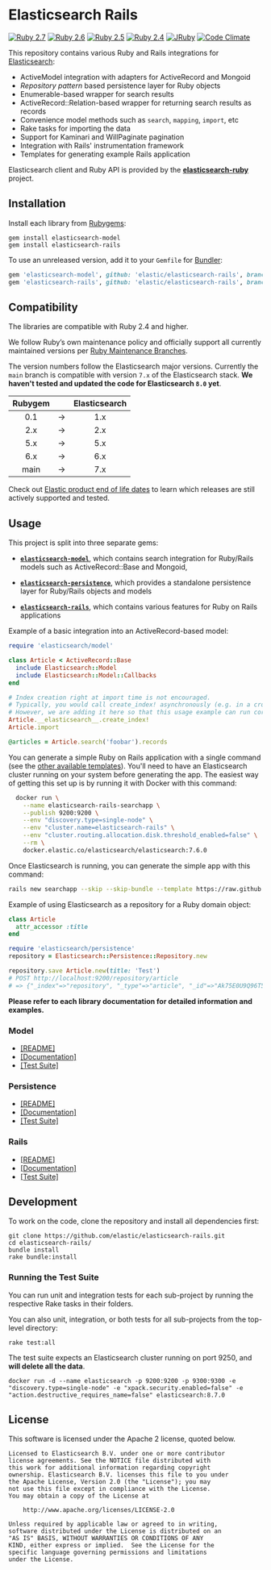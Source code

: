 # Elasticsearch Rails

[![Ruby 2.7](https://github.com/elastic/elasticsearch-rails/workflows/Ruby%202.7/badge.svg)](https://github.com/elastic/elasticsearch-rails/actions)
[![Ruby 2.6](https://github.com/elastic/elasticsearch-rails/workflows/Ruby%202.6/badge.svg)](https://github.com/elastic/elasticsearch-rails/actions)
[![Ruby 2.5](https://github.com/elastic/elasticsearch-rails/workflows/Ruby%202.5/badge.svg)](https://github.com/elastic/elasticsearch-rails/actions)
[![Ruby 2.4](https://github.com/elastic/elasticsearch-rails/workflows/Ruby%202.4/badge.svg)](https://github.com/elastic/elasticsearch-rails/actions)
[![JRuby](https://github.com/elastic/elasticsearch-rails/workflows/JRuby/badge.svg)](https://github.com/elastic/elasticsearch-rails/actions)
[![Code Climate](https://codeclimate.com/github/elastic/elasticsearch-rails/badges/gpa.svg)](https://codeclimate.com/github/elastic/elasticsearch-rails)

This repository contains various Ruby and Rails integrations for [Elasticsearch](http://elasticsearch.org):

* ActiveModel integration with adapters for ActiveRecord and Mongoid
* _Repository pattern_ based persistence layer for Ruby objects
* Enumerable-based wrapper for search results
* ActiveRecord::Relation-based wrapper for returning search results as records
* Convenience model methods such as `search`, `mapping`, `import`, etc
* Rake tasks for importing the data
* Support for Kaminari and WillPaginate pagination
* Integration with Rails' instrumentation framework
* Templates for generating example Rails application

Elasticsearch client and Ruby API is provided by the
**[elasticsearch-ruby](https://github.com/elastic/elasticsearch-ruby)** project.

## Installation

Install each library from [Rubygems](https://rubygems.org/gems/elasticsearch):

    gem install elasticsearch-model
    gem install elasticsearch-rails

To use an unreleased version, add it to your `Gemfile` for [Bundler](http://bundler.io):

```ruby
gem 'elasticsearch-model', github: 'elastic/elasticsearch-rails', branch: '5.x'
gem 'elasticsearch-rails', github: 'elastic/elasticsearch-rails', branch: '5.x'
```

## Compatibility

The libraries are compatible with Ruby 2.4 and higher.

We follow Ruby’s own maintenance policy and officially support all currently maintained versions per [Ruby Maintenance Branches](https://www.ruby-lang.org/en/downloads/branches/).

The version numbers follow the Elasticsearch major versions. Currently the `main` branch is compatible with version `7.x` of the Elasticsearch stack. **We haven't tested and updated the code for Elasticsearch `8.0` yet**.

| Rubygem       |   | Elasticsearch |
|:-------------:|:-:| :-----------: |
| 0.1           | → | 1.x           |
| 2.x           | → | 2.x           |
| 5.x           | → | 5.x           |
| 6.x           | → | 6.x           |
| main          | → | 7.x           |

Check out [Elastic product end of life dates](https://www.elastic.co/support/eol) to learn which releases are still actively supported and tested.

## Usage

This project is split into three separate gems:

* [**`elasticsearch-model`**](https://github.com/elastic/elasticsearch-rails/tree/main/elasticsearch-model),
  which contains search integration for Ruby/Rails models such as ActiveRecord::Base and Mongoid,

* [**`elasticsearch-persistence`**](https://github.com/elastic/elasticsearch-rails/tree/main/elasticsearch-persistence),
  which provides a standalone persistence layer for Ruby/Rails objects and models

* [**`elasticsearch-rails`**](https://github.com/elastic/elasticsearch-rails/tree/main/elasticsearch-rails),
  which contains various features for Ruby on Rails applications

Example of a basic integration into an ActiveRecord-based model:

```ruby
require 'elasticsearch/model'

class Article < ActiveRecord::Base
  include Elasticsearch::Model
  include Elasticsearch::Model::Callbacks
end

# Index creation right at import time is not encouraged.
# Typically, you would call create_index! asynchronously (e.g. in a cron job)
# However, we are adding it here so that this usage example can run correctly.
Article.__elasticsearch__.create_index!
Article.import

@articles = Article.search('foobar').records
```

You can generate a simple Ruby on Rails application with a single command
(see the [other available templates](https://github.com/elastic/elasticsearch-rails/tree/main/elasticsearch-rails#rails-application-templates)). You'll need to have an Elasticsearch cluster running on your system before generating the app. The easiest way of getting this set up is by running it with Docker with this command:

```bash
  docker run \
    --name elasticsearch-rails-searchapp \
    --publish 9200:9200 \
    --env "discovery.type=single-node" \
    --env "cluster.name=elasticsearch-rails" \
    --env "cluster.routing.allocation.disk.threshold_enabled=false" \
    --rm \
    docker.elastic.co/elasticsearch/elasticsearch:7.6.0
```

Once Elasticsearch is running, you can generate the simple app with this command:

```bash
rails new searchapp --skip --skip-bundle --template https://raw.github.com/elasticsearch/elasticsearch-rails/main/elasticsearch-rails/lib/rails/templates/01-basic.rb
```

Example of using Elasticsearch as a repository for a Ruby domain object:

```ruby
class Article
  attr_accessor :title
end

require 'elasticsearch/persistence'
repository = Elasticsearch::Persistence::Repository.new

repository.save Article.new(title: 'Test')
# POST http://localhost:9200/repository/article
# => {"_index"=>"repository", "_type"=>"article", "_id"=>"Ak75E0U9Q96T5Y999_39NA", ...}
```

**Please refer to each library documentation for detailed information and examples.**

### Model

* [[README]](https://github.com/elastic/elasticsearch-rails/blob/main/elasticsearch-model/README.md)
* [[Documentation]](http://rubydoc.info/gems/elasticsearch-model/)
* [[Test Suite]](https://github.com/elastic/elasticsearch-rails/tree/main/elasticsearch-model/spec/elasticsearch/model)

### Persistence

* [[README]](https://github.com/elastic/elasticsearch-rails/blob/main/elasticsearch-persistence/README.md)
* [[Documentation]](http://rubydoc.info/gems/elasticsearch-persistence/)
* [[Test Suite]](https://github.com/elastic/elasticsearch-rails/tree/main/elasticsearch-persistence/spec)

### Rails

* [[README]](https://github.com/elastic/elasticsearch-rails/blob/main/elasticsearch-rails/README.md)
* [[Documentation]](http://rubydoc.info/gems/elasticsearch-rails)
* [[Test Suite]](https://github.com/elastic/elasticsearch-rails/tree/main/elasticsearch-rails/spec)

## Development

To work on the code, clone the repository and install all dependencies first:

```
git clone https://github.com/elastic/elasticsearch-rails.git
cd elasticsearch-rails/
bundle install
rake bundle:install
```

### Running the Test Suite

You can run unit and integration tests for each sub-project by running the respective Rake tasks in their folders.

You can also unit, integration, or both tests for all sub-projects from the top-level directory:

    rake test:all

The test suite expects an Elasticsearch cluster running on port 9250, and **will delete all the data**.

```
docker run -d --name elasticsearch -p 9200:9200 -p 9300:9300 -e "discovery.type=single-node" -e "xpack.security.enabled=false" -e "action.destructive_requires_name=false" elasticsearch:8.7.0
```

## License

This software is licensed under the Apache 2 license, quoted below.

    Licensed to Elasticsearch B.V. under one or more contributor
    license agreements. See the NOTICE file distributed with
    this work for additional information regarding copyright
    ownership. Elasticsearch B.V. licenses this file to you under
    the Apache License, Version 2.0 (the "License"); you may
    not use this file except in compliance with the License.
    You may obtain a copy of the License at

    	http://www.apache.org/licenses/LICENSE-2.0

    Unless required by applicable law or agreed to in writing,
    software distributed under the License is distributed on an
    "AS IS" BASIS, WITHOUT WARRANTIES OR CONDITIONS OF ANY
    KIND, either express or implied.  See the License for the
    specific language governing permissions and limitations
    under the License.
